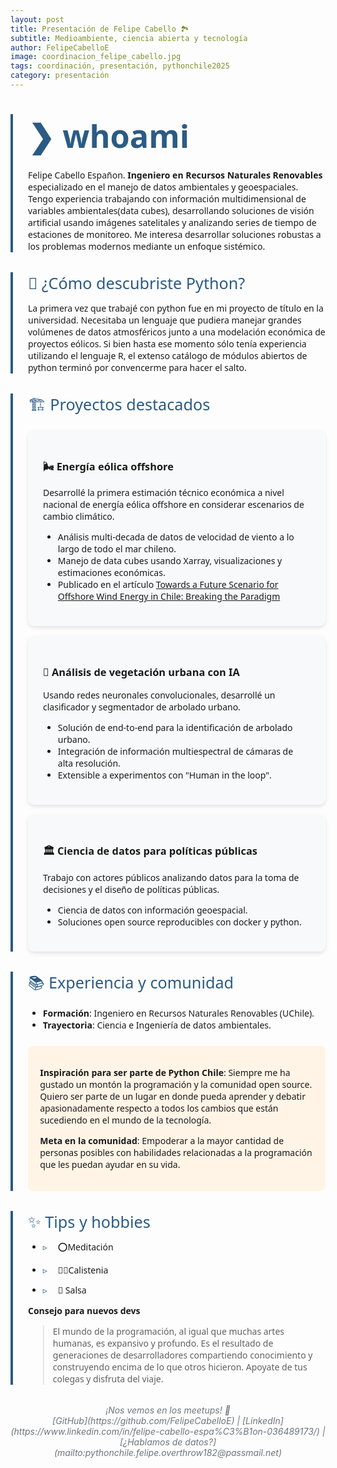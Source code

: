 ```yaml
---
layout: post
title: Presentación de Felipe Cabello 🏞️
subtitle: Medioambiente, ciencia abierta y tecnología
author: FelipeCabelloE
image: coordinacion_felipe_cabello.jpg
tags: coordinación, presentación, pythonchile2025
category: presentación
---
```


<style>
.post-section {
    border-left: 4px solid #2B5B84;
    padding-left: 1.5rem;
    margin: 2rem 0;
    font-family: 'Segoe UI', sans-serif;
}

.project-card {
    background: #f8f9fa;
    border-radius: 10px;
    padding: 1.5rem;
    margin: 1rem 0;
    box-shadow: 0 3px 6px rgba(0,0,0,0.1);
}

.emoji-title {
    color: #2B5B84;
    font-size: 1.8em;
}

.highlight-box {
    background: #fff4e6;
    padding: 1.2rem;
    border-radius: 8px;
    margin: 1.5rem 0;
}

.hobby-list li {
    margin: 0.8rem 0;
    padding-left: 1.5rem;
    position: relative;
}

.hobby-list li::before {
    content: "▹";
    color: #2B5B84;
    position: absolute;
    left: 0;
}

.signature {
    text-align: center;
    font-style: italic;
    color: #6c757d;
    margin-top: 2rem;
}

</style>

<div class="post-section" markdown="1">

# <span class="emoji-title"> ❯ whoami </span>

Felipe Cabello Españon. **Ingeniero en Recursos Naturales Renovables**
especializado en el manejo de datos ambientales y geoespaciales. Tengo
experiencia trabajando con información multidimensional de variables
ambientales(data cubes), desarrollando soluciones de visión artificial usando
imágenes satelitales y analizando series de tiempo de estaciones de monitoreo.
Me interesa desarrollar soluciones robustas a los problemas modernos mediante un
enfoque sistémico.

</div>

<div class="post-section" markdown="1">

<span class="emoji-title">🐍 ¿Cómo descubriste Python?</span>

La primera vez que trabajé con python fue en mi proyecto de título en la
universidad. Necesitaba un lenguaje que pudiera manejar grandes volúmenes de
datos atmosféricos junto a una modelación económica de proyectos eólicos. Si
bien hasta ese momento sólo tenía experiencia utilizando el lenguaje R, el
extenso catálogo de módulos abiertos de python terminó por convencerme para
hacer el salto.

</div>

<div class="post-section" markdown="1">

<span class="emoji-title">🏗️ Proyectos destacados</span>

<div class="project-card" markdown="1">

### 🌬️ Energía eólica offshore

Desarrollé la primera estimación técnico económica a nivel nacional de energía
eólica offshore en considerar escenarios de cambio climático.

- Análisis multi-decada de datos de velocidad de viento a lo largo de todo el
  mar chileno.
- Manejo de data cubes usando Xarray, visualizaciones y estimaciones económicas.
- Publicado en el artículo
  [Towards a Future Scenario for Offshore Wind Energy in Chile: Breaking the Paradigm](https://www.mdpi.com/2071-1050/13/13/7013)

</div>

<div class="project-card" markdown="1">

### 🌱 Análisis de vegetación urbana con IA

Usando redes neuronales convolucionales, desarrollé un clasificador y
segmentador de arbolado urbano.

- Solución de end-to-end para la identificación de arbolado urbano.
- Integración de información multiespectral de cámaras de alta resolución.
- Extensible a experimentos con "Human in the loop".

</div>

<div class="project-card" markdown="1">

### 🏛️ Ciencia de datos para políticas públicas

Trabajo con actores públicos analizando datos para la toma de decisiones y el
diseño de políticas públicas.

- Ciencia de datos con información geoespacial.
- Soluciones open source reproducibles con docker y python.

</div>

</div>

<div class="post-section" markdown="1">

<span class="emoji-title">📚 Experiencia y comunidad</span>

- **Formación**: Ingeniero en Recursos Naturales Renovables (UChile).
- **Trayectoria**: Ciencia e Ingeniería de datos ambientales.

<div class="highlight-box" markdown="1">

**Inspiración para ser parte de Python Chile**: Siempre me ha gustado un montón
la programación y la comunidad open source. Quiero ser parte de un lugar en
donde pueda aprender y debatir apasionadamente respecto a todos los cambios que
están sucediendo en el mundo de la tecnología.

**Meta en la comunidad**: Empoderar a la mayor cantidad de personas posibles con
habilidades relacionadas a la programación que les puedan ayudar en su vida.

</div>

</div>

<div class="post-section" markdown="1">

<span class="emoji-title">✨ Tips y hobbies</span>

<ul class="hobby-list">
<li> ⭕Meditación</li>
<li> 🏃‍♂️Calistenia</li>
<li> 💃 Salsa</li>
</ul>

**Consejo para nuevos devs**

> El mundo de la programación, al igual que muchas artes humanas, es expansivo y
> profundo. Es el resultado de generaciones de desarrolladores compartiendo
> conocimiento y construyendo encima de lo que otros hicieron. Apoyate de tus
> colegas y disfruta del viaje.

</div>

<div class="signature" markdown="1">
¡Nos vemos en los meetups! 🐍<br>
[GitHub](https://github.com/FelipeCabelloE) | [LinkedIn](https://www.linkedin.com/in/felipe-cabello-espa%C3%B1on-036489173/) | [¿Hablamos de datos?](mailto:pythonchile.felipe.overthrow182@passmail.net)
</div>
